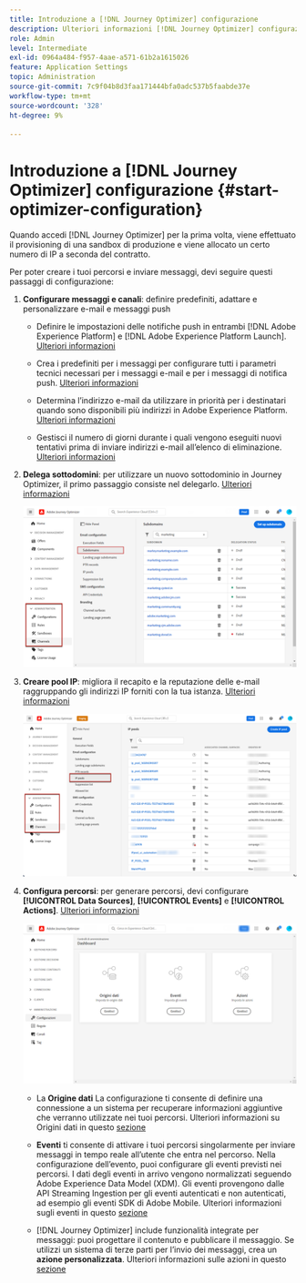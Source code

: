 ```yaml
---
title: Introduzione a [!DNL Journey Optimizer] configurazione
description: Ulteriori informazioni [!DNL Journey Optimizer] configurazione
role: Admin
level: Intermediate
exl-id: 0964a484-f957-4aae-a571-61b2a1615026
feature: Application Settings
topic: Administration
source-git-commit: 7c9f04b8d3faa171444bfa0adc537b5faabde37e
workflow-type: tm+mt
source-wordcount: '328'
ht-degree: 9%

---
```



# Introduzione a [!DNL Journey Optimizer] configurazione {#start-optimizer-configuration}

Quando accedi [!DNL Journey Optimizer] per la prima volta, viene effettuato il provisioning di una sandbox di produzione e viene allocato un certo numero di IP a seconda del contratto.

Per poter creare i tuoi percorsi e inviare messaggi, devi seguire questi passaggi di configurazione:

1. **Configurare messaggi e canali**: definire predefiniti, adattare e personalizzare e-mail e messaggi push

   * Definire le impostazioni delle notifiche push in entrambi [!DNL Adobe Experience Platform] e [!DNL Adobe Experience Platform Launch]. [Ulteriori informazioni](../messages/push-gs.md)

   * Crea i predefiniti per i messaggi per configurare tutti i parametri tecnici necessari per i messaggi e-mail e per i messaggi di notifica push. [Ulteriori informazioni](message-presets.md)

   * Determina l’indirizzo e-mail da utilizzare in priorità per i destinatari quando sono disponibili più indirizzi in Adobe Experience Platform. [Ulteriori informazioni](primary-email-addresses.md)

   * Gestisci il numero di giorni durante i quali vengono eseguiti nuovi tentativi prima di inviare indirizzi e-mail all’elenco di eliminazione. [Ulteriori informazioni](manage-suppression-list.md)

   <!--
    * Understand push notification flow. [Learn more](../messages/push-gs.md)
    -->

1. **Delega sottodomini**: per utilizzare un nuovo sottodominio in Journey Optimizer, il primo passaggio consiste nel delegarlo. [Ulteriori informazioni](about-subdomain-delegation.md)

   ![](assets/subdomain.png)

1. **Creare pool IP**: migliora il recapito e la reputazione delle e-mail raggruppando gli indirizzi IP forniti con la tua istanza. [Ulteriori informazioni](ip-pools.md)

   ![](assets/ip-pool.png)

1. **Configura percorsi**: per generare percorsi, devi configurare **[!UICONTROL Data Sources]**, **[!UICONTROL Events]** e **[!UICONTROL Actions]**. [Ulteriori informazioni](about-data-sources-events-actions.md)

   ![](assets/admin-menu.png)

   * La **Origine dati** La configurazione ti consente di definire una connessione a un sistema per recuperare informazioni aggiuntive che verranno utilizzate nei tuoi percorsi. Ulteriori informazioni su Origini dati in questo [sezione](../datasource/about-data-sources.md)

   * **Eventi** ti consente di attivare i tuoi percorsi singolarmente per inviare messaggi in tempo reale all’utente che entra nel percorso. Nella configurazione dell’evento, puoi configurare gli eventi previsti nei percorsi. I dati degli eventi in arrivo vengono normalizzati seguendo Adobe Experience Data Model (XDM). Gli eventi provengono dalle API Streaming Ingestion per gli eventi autenticati e non autenticati, ad esempio gli eventi SDK di Adobe Mobile. Ulteriori informazioni sugli eventi in questo [sezione](../event/about-events.md)

   * [!DNL Journey Optimizer] include funzionalità integrate per messaggi: puoi progettare il contenuto e pubblicare il messaggio. Se utilizzi un sistema di terze parti per l’invio dei messaggi, crea un **azione personalizzata**. Ulteriori informazioni sulle azioni in questo [sezione](../action/action.md)